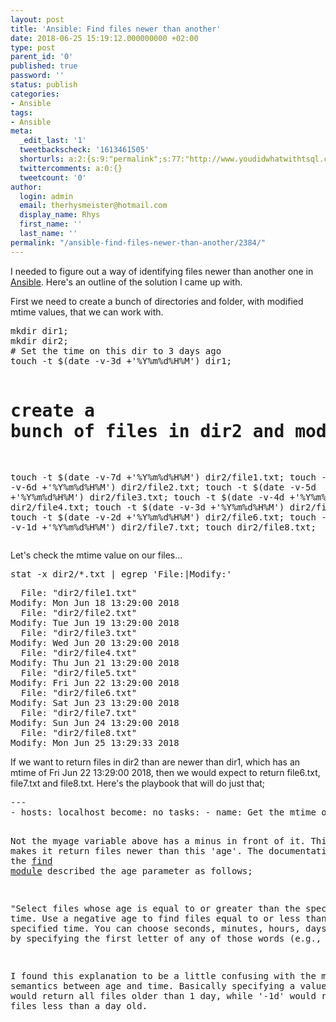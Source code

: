 ```yaml
---
layout: post
title: 'Ansible: Find files newer than another'
date: 2018-06-25 15:19:12.000000000 +02:00
type: post
parent_id: '0'
published: true
password: ''
status: publish
categories:
- Ansible
tags:
- Ansible
meta:
  _edit_last: '1'
  tweetbackscheck: '1613461505'
  shorturls: a:2:{s:9:"permalink";s:77:"http://www.youdidwhatwithtsql.com/ansible-find-files-newer-than-another/2384/";s:7:"tinyurl";s:27:"http://tinyurl.com/yajvnqfn";}
  twittercomments: a:0:{}
  tweetcount: '0'
author:
  login: admin
  email: therhysmeister@hotmail.com
  display_name: Rhys
  first_name: ''
  last_name: ''
permalink: "/ansible-find-files-newer-than-another/2384/"
---
```

<p>I needed to figure out a way of identifying files newer than another one in <a href="https://www.ansible.com/" target="_blank" rel="noopener">Ansible</a>. Here's an outline of the solution I came up with.</p>
<p>First we need to create a bunch of directories and folder, with modified mtime values, that we can work with.</p>
<pre lang="Bash">mkdir dir1;
mkdir dir2;
# Set the time on this dir to 3 days ago
touch -t $(date -v-3d +'%Y%m%d%H%M') dir1;

# create a bunch of files in dir2 and modify the dates
touch -t $(date -v-7d +'%Y%m%d%H%M') dir2/file1.txt;
touch -t $(date -v-6d +'%Y%m%d%H%M') dir2/file2.txt;
touch -t $(date -v-5d +'%Y%m%d%H%M') dir2/file3.txt;
touch -t $(date -v-4d +'%Y%m%d%H%M') dir2/file4.txt;
touch -t $(date -v-3d +'%Y%m%d%H%M') dir2/file5.txt;
touch -t $(date -v-2d +'%Y%m%d%H%M') dir2/file6.txt;
touch -t $(date -v-1d +'%Y%m%d%H%M') dir2/file7.txt;
touch dir2/file8.txt;
</pre>
<p>Let's check the mtime value on our files...</p>
<pre lang="Bash">stat -x dir2/*.txt | egrep 'File:|Modify:'
</pre>
<pre>  File: "dir2/file1.txt"
Modify: Mon Jun 18 13:29:00 2018
  File: "dir2/file2.txt"
Modify: Tue Jun 19 13:29:00 2018
  File: "dir2/file3.txt"
Modify: Wed Jun 20 13:29:00 2018
  File: "dir2/file4.txt"
Modify: Thu Jun 21 13:29:00 2018
  File: "dir2/file5.txt"
Modify: Fri Jun 22 13:29:00 2018
  File: "dir2/file6.txt"
Modify: Sat Jun 23 13:29:00 2018
  File: "dir2/file7.txt"
Modify: Sun Jun 24 13:29:00 2018
  File: "dir2/file8.txt"
Modify: Mon Jun 25 13:29:33 2018
</pre>
<p>If we want to return files in dir2 than are newer than dir1, which has an mtime of Fri Jun 22 13:29:00 2018, then we would expect to return file6.txt, file7.txt and file8.txt. Here's the playbook that will do just that;</p>
<pre lang="yaml">---
- hosts: localhost become: no tasks: - name: Get the mtime of the snapshot for later use stat: path: dir1/ register: snapshot\_stat failed\_when: snapshot\_stat.stat.exists == False - set\_fact: myage={{ ansible\_date\_time.epoch|int - snapshot\_stat.stat.mtime|int}} - debug: msg: "{{ myage }}" - name: Find files newer than the snapshot\_dir mtime find: paths: dir2/ age: "-{{ myage }}" age\_stamp: mtime file\_type: file register: found\_files - debug: var: found\_files

Not the myage variable above has a minus in front of it. This is makes it return files newer than this 'age'. The documentation page for the [find module](https://docs.ansible.com/ansible/devel/modules/find_module.html) described the age parameter as follows;

"Select files whose age is equal to or greater than the specified time. Use a negative age to find files equal to or less than the specified time. You can choose seconds, minutes, hours, days, or weeks by specifying the first letter of any of those words (e.g., "1w")."

I found this explanation to be a little confusing with the mixed up semantics between age and time. Basically specifying a value of '1d' would return all files older than 1 day, while '-1d' would return all files less than a day old.

